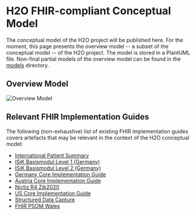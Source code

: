 # H2O FHIR-compliant Conceptual Model

The conceptual model of the H2O project will be published here. For the moment, this page presents the overview model -- a subset of the conceptual model -- of the H2O project. The model is stored in a PlantUML file. Non-final partial models of the overview model can be found in the [models](https://github.com/IMI-H2O/h2o-conceptual-model/blob/main/models/README.md) directory.


## Overview Model
![Overview Model](http://www.plantuml.com/plantuml/proxy?cache=no&src=https://raw.githubusercontent.com/IMI-H2O/h2o-conceptual-model/main/overview.puml)


## Relevant FHIR Implementation Guides

The following (non-exhaustive) list of existing FHIR implementation guides covers artefacts that may be relevant in the context of the H2O conceptual model:
- [International Patient Summary](https://hl7.org/fhir/uv/ips/)
- [ISiK Basismodul Level 1 (Germany)](https://simplifier.net/guide/implementierungsleitfadenisik-basismodul-stufe1/ImplementationGuide-markdown-Einfuehrung?version=current)
- [ISiK Basismodul Level 2 (Germany)](https://simplifier.net/guide/implementierungsleitfadenisik-basismodul/ImplementationGuide-markdown-Einfuehrung?version=current)
- [Germany Core Implementation Guide](https://ig.fhir.de/basisprofile-de/stable/Home.html)
- [Austria Core Implementation Guide](https://fhir.hl7.at/r4-core-main/index.html)
- [Nictiz R4 Zib2020](https://simplifier.net/Nictiz-R4-zib2020/~introduction)
- [US Core Implementation Guide](http://hl7.org/fhir/us/core/STU5.0.1/)
- [Structured Data Capture](http://build.fhir.org/ig/HL7/sdc/index.html)
- [FHIR PSOM Wales](https://simplifier.net/fhir-psom-wales)
